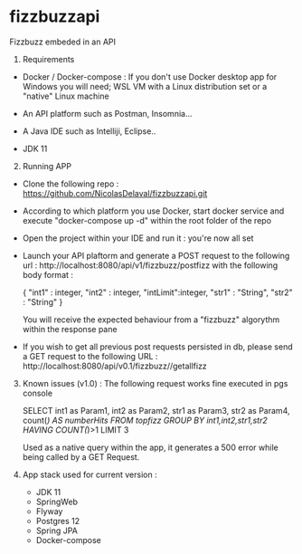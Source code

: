 # fizzbuzzapi
Fizzbuzz embeded in an API

1. Requirements

- Docker / Docker-compose : If you don't use Docker desktop app for Windows you will need;
WSL VM with a Linux distribution set or a "native" Linux machine 

- An API platform such as Postman, Insomnia...

- A Java IDE such as Intelliji, Eclipse..

- JDK 11 

2. Running APP

- Clone the following repo : https://github.com/NicolasDelaval/fizzbuzzapi.git

- According to which platform you use Docker, start docker service and execute "docker-compose up -d" within the root folder of the repo

- Open the project within your IDE and run it : you're now all set

- Launch your API plaftorm and generate a POST request to the following url : http://localhost:8080/api/v1/fizzbuzz/postfizz
  with the following body format :

  {
    "int1" : integer,
    "int2" : integer,
    "intLimit":integer,
    "str1" : "String",
     "str2" : "String"
   }

   You will receive the expected behaviour from a "fizzbuzz" algorythm within the response pane
- If you wish to get all previous post requests persisted in db, please send a GET request to the following URL : http://localhost:8080/api/v0.1/fizzbuzz//getallfizz


3. Known issues (v1.0) :
   The following request works fine executed in pgs console

    SELECT int1 as Param1, int2 as Param2, str1 as Param3, str2 as Param4,
    count(*) AS numberHits
    FROM topfizz
    GROUP BY int1,int2,str1,str2
    HAVING COUNT(*)>1
    LIMIT 3

    Used as a native query within the app, it generates a 500 error while being called by a GET
    Request. 



4. App stack used for current version :
   - JDK 11
   - SpringWeb
   - Flyway
   - Postgres 12
   - Spring JPA
   - Docker-compose

  



